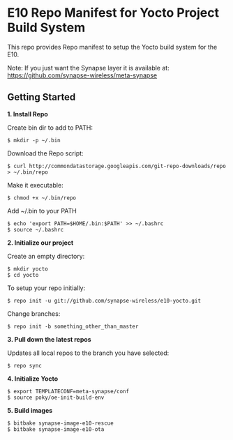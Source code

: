 E10 Repo Manifest for Yocto Project Build System
================================================

This repo provides Repo manifest to setup the Yocto build system for the E10.

Note: If you just want the Synapse layer it is available at:
https://github.com/synapse-wireless/meta-synapse

Getting Started
---------------

**1. Install Repo**

Create bin dir to add to PATH:

    $ mkdir -p ~/.bin

Download the Repo script:

    $ curl http://commondatastorage.googleapis.com/git-repo-downloads/repo > ~/.bin/repo

Make it executable:

    $ chmod +x ~/.bin/repo

Add ~/.bin to your PATH

    $ echo 'export PATH=$HOME/.bin:$PATH' >> ~/.bashrc
    $ source ~/.bashrc

**2. Initialize our project**

Create an empty directory:

    $ mkdir yocto
    $ cd yocto

To setup your repo initially:

    $ repo init -u git://github.com/synapse-wireless/e10-yocto.git

Change branches:

    $ repo init -b something_other_than_master

**3. Pull down the latest repos**

Updates all local repos to the branch you have selected:

    $ repo sync

**4. Initialize Yocto**

    $ export TEMPLATECONF=meta-synapse/conf
    $ source poky/oe-init-build-env

**5. Build images**

    $ bitbake synapse-image-e10-rescue
    $ bitbake synapse-image-e10-ota
